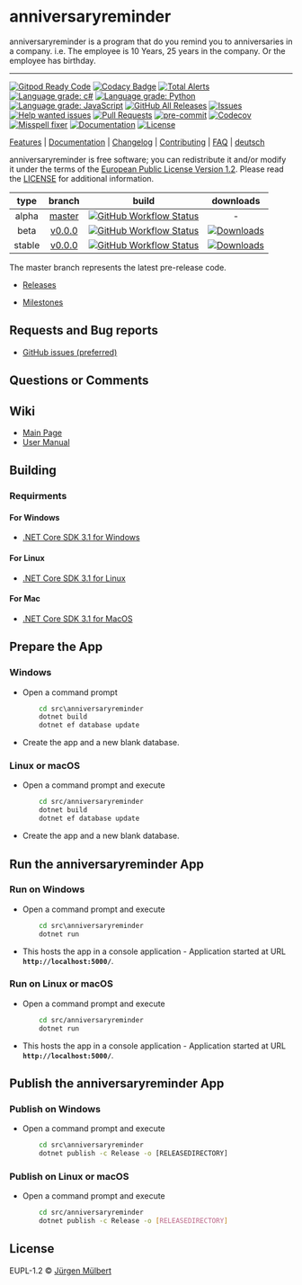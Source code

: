 # anniversaryreminder

anniversaryreminder is a program that do you remind you to anniversaries in a company. i.e. The employee is 10 Years, 25 years in the company. Or the employee has birthday.

---

[![Gitpod Ready Code][gitpod-shield]][gitpod-url]
[![Codacy Badge][codacy-shield]][codacy-url]
[![Total Alerts][lgtm-alerts-shield]][lgtm-alerts-url]
[![Language grade: c#][lgtm-csharp-shield]][lgtm-csharp-url]
[![Language grade: Python][lgtm-python-shield]][lgtm-python-url]
[![Language grade: JavaScript][lgtm-js-shield]][lgtm-js-url]
[![GitHub All Releases][downloads_all-shield]][downloads_all-url]
[![Issues][issues-shield]][issues-url]
[![Help wanted issues][help-issues-shield]][help-issues-url]
[![Pull Requests][pr-shield]][pr-url] [![pre-commit][pre-commit-shield]][pre-commit-url]
[![Codecov][codecov-shield]][codecov-url]
[![Misspell fixer][misspell_fixer-shield]][misspell_fixer-url]
[![Documentation][documentation-shield]][documentation-url]
[![License][license-shield]][license-url]

[Features](https://github.com/jmuelbert/anniversaryreminder) | [Documentation](https://jmuelbert.github.io/anniversaryreminder/) | [Changelog](CHANGELOG.md) | [Contributing](CONTRIBUTING.md) | [FAQ](https://github.com/jmuelbert/anniversaryreminder/wiki/FAQ) | [deutsch](README_de-DE.md)


anniversaryreminder is free software; you can redistribute it and/or modify it under the terms
of the [European Public License Version 1.2](https://joinup.ec.europa.eu/page/eupl-text-11-12).
Please read the [LICENSE](https://github.com/jmuelbert/anniversaryreminder/blob/master/LICENSE.EUPL-1_2.txt) for additional information.

 |  type  |                                 branch                                 |                                                                                                                   build                                                                                                                    |                                                                                downloads                                                                                 |
 | :----: | :--------------------------------------------------------------------: | :----------------------------------------------------------------------------------------------------------------------------------------------------------------------------------------------------------------------------------------: | :----------------------------------------------------------------------------------------------------------------------------------------------------------------------: |
 | alpha  | [master](https://github.com/jmuelbert/anniversaryreminder/tree/master) | [![GitHub Workflow Status](https://github.com/jmuelbert/anniversaryreminder/workflows/CI:%20Build%20Test/badge.svg?branch=master&event=push)](https://github.com/jmuelbert/anniversaryreminder/actions?query=event%3Apush+branch%3Amaster) |                                                                                    -                                                                                     |
 |  beta  | [v0.0.0](https://github.com/jmuelbert/anniversaryreminder/tree/v0.0.0) | [![GitHub Workflow Status](https://github.com/jmuelbert/anniversaryreminder/workflows/CI:%20Build%20Test/badge.svg?branch=v0.0.0&event=push)](https://github.com/jmuelbert/anniversaryreminder/actions?query=event%3Apush+branch%3Av0.0.0) | [![Downloads](https://img.shields.io/github/downloads/jmuelbert/anniversaryreminder/v0.0.0/total)](https://github.com/jmuelbert/anniversaryreminder/releases/tag/v0.0.0) |
 | stable | [v0.0.0](https://github.com/jmuelbert/anniversaryreminder/tree/v0.0.0) | [![GitHub Workflow Status](https://github.com/jmuelbert/anniversaryreminder/workflows/CI:%20Build%20Test/badge.svg?branch=v0.0.0&event=push)](https://github.com/jmuelbert/anniversaryreminder/actions?query=event%3Apush+branch%3v0.0.0)  | [![Downloads](https://img.shields.io/github/downloads/jmuelbert/anniversaryreminder/v0.0.0/total)](https://github.com/jmuelbert/anniversaryreminder/releases/tag/v0.0.0) |

The master branch represents the latest pre-release code.

- [Releases](https://github.com/jmuelbert/anniversaryreminder/releases)

- [Milestones](https://github.com/jmuelbert/anniversaryreminder/milestones)

## Requests and Bug reports

- [GitHub issues (preferred)](https://github.com/jmuelbert/anniversaryreminder/issues)

## Questions or Comments

## Wiki

- [Main Page](https://github.com/jmuelbert/anniversaryreminder/wiki)
- [User Manual](http://jmuelbert.github.io/anniversaryreminder/)

## Building

### Requirments

#### For Windows

- [.NET Core SDK 3.1 for Windows](https://www.microsoft.com/net/download/windows)

#### For Linux

- [.NET Core SDK 3.1 for Linux](https://www.microsoft.com/net/download/linux)

#### For Mac

- [.NET Core SDK 3.1 for MacOS](https://www.microsoft.com/net/download/macos)

## Prepare the App

### Windows

- Open a command prompt

    ```cmd
        cd src\anniversaryreminder
        dotnet build
        dotnet ef database update
    ```

- Create the app and a new blank database.

### Linux or macOS

- Open a command prompt and execute

    ```bash
        cd src/anniversaryreminder
        dotnet build
        dotnet ef database update
    ```

- Create the app and a new blank database.

## Run the anniversaryreminder App

### Run on Windows

- Open a command prompt and execute

    ```cmd
        cd src\anniversaryreminder
        dotnet run
    ```

- This hosts the app in a console application - Application started at URL **`http://localhost:5000/`**.


### Run on Linux or macOS

- Open a command prompt and execute

    ```bash
        cd src/anniversaryreminder
        dotnet run
    ```

- This hosts the app in a console application - Application started at URL **`http://localhost:5000/`**.

## Publish the anniversaryreminder App

### Publish on Windows

- Open a command prompt and execute

    ```cmd
        cd src\anniversaryreminder
        dotnet publish -c Release -o [RELEASEDIRECTORY]
    ```

### Publish on Linux or macOS

- Open a command prompt and execute

    ```bash
        cd src/anniversaryreminder
        dotnet publish -c Release -o [RELEASEDIRECTORY]
    ```

## License

EUPL-1.2 © [Jürgen Mülbert](https:/github.com/jmuelbert/anniversaryreminder/)


<!-- MARKDOWN LINKS & IMAGES -->
<!-- https://www.markdownguide.org/basic-syntax/#reference-style-links -->

[contributors-shield]: https://img.shields.io/github/contributors/jmuelbert/anniversaryreminder
[contributors-url]: https://github.com/jmuelbert/anniversaryreminder/graphs/contributors
[forks-shield]: https://img.shields.io/github/forks/jmuelbert/anniversaryreminder
[forks-url]: https://github.com/jmuelbert/anniversaryreminder/network/members
[issues-shield]: https://img.shields.io/github/issues-raw/jmuelbert/anniversaryreminder
[issues-url]: https://github.com//jmuelbert/anniversaryreminder/issues
[license-shield]: https://img.shields.io/badge/license-EUPL-blue.svg
[license-url]: https://github.com/jmuelbert/anniversaryreminder/blob/master/LICENSE
[product-screenshot]: images/doc/images/Logo_template.png
[build-shield]:
    https://img.shields.io/github/workflow/status/jmuelbert/anniversaryreminder/Build/release
[build-url]: https://github.com/jmuelbert/anniversaryreminder/workflows/Build
[gitpod-shield]: https://img.shields.io/badge/Gitpod-Ready--to--Code-blue?logo=gitpod
[gitpod-url]: https://gitpod.io/#https://github.com/jmuelbert/anniversaryreminder
[codacy-shield]:
    https://api.codacy.com/project/badge/Grade/c63d1cf887384176977da4e7ba43495e
[codacy-url]:
    https://app.codacy.com/manual/jmuelbert/anniversaryreminder?utm_source=github.com&utm_medium=referral&utm_content=jmuelbert/anniversaryreminder&utm_campaign=Badge_Grade_Dashboard
[downloads_all-shield]:
    https://img.shields.io/github/downloads/jmuelbert/anniversaryreminder/total?label=downloads%40all
[downloads_all-url]: https://github.com/jmuelbert/anniversaryreminder/releases
[pre-commit-shield]:
    https://img.shields.io/badge/pre--commit-enabled-brightgreen?logo=pre-commit&logoColor=white
[pre-commit-url]: https://github.com/pre-commit/pre-commit
[misspell_fixer-shield]:
    https://github.com/jmuelbert/anniversaryreminder/workflows/Misspell%20fixer/badge.svg
[misspell_fixer-url]: https://github.com/marketplace/actions/misspell-fixer-action
[help-issues-shield]:
    https://img.shields.io/github/issues/jmuelbert/anniversaryreminder/help%20wanted
[help-issues-url]:
    https://github.com/jmuelbert/anniversaryreminder/issues?q=is%3Aissue+is%3Aopen+label%3A%22help+wanted%22
[documentation-shield]: https://img.shields.io/badge/Documentation-latest-blue.svg
[documentation-url]: https://jmuelbert.github.io/anniversaryreminder
[lgtm-alerts-shield]: https://img.shields.io/lgtm/alerts/g/jmuelbert/anniversaryreminder.svg?logo=lgtm&logoWidth=18
[lgtm-alerts-url]: https://lgtm.com/projects/g/jmuelbert/anniversaryreminder/alerts/
[lgtm-csharp-shield]:
    https://img.shields.io/lgtm/grade/csharp/g/jmuelbert/anniversaryreminder.svg?logo=lgtm&logoWidth=18
[lgtm-csharp-url]: https://lgtm.com/projects/g/jmuelbert/anniversaryreminder/context:csharp
[lgtm-python-shield]: https://img.shields.io/lgtm/grade/python/g/jmuelbert/anniversaryreminder.svg?logo=lgtm&logoWidth=18
[lgtm-python-url]: https://lgtm.com/projects/g/jmuelbert/anniversaryreminder/context:python
[lgtm-js-shield]: https://img.shields.io/lgtm/grade/javascript/g/jmuelbert/anniversaryreminder.svg?logo=lgtm&logoWidth=18
[lgtm-js-url]: https://lgtm.com/projects/g/jmuelbert/anniversaryreminder/context:javascript
[cdash-shield]: https://img.shields.io/badge/CDash-Access-blue.svg
[cdash-url]: http://my.cdash.org/index.php?project=anniversaryreminder
[pr-shield]: https://img.shields.io/github/issues-pr-raw/jmuelbert/anniversaryreminder.svg
[pr-url]: https://github.com/jmuelbert/anniversaryreminder/pulls
[codecov-shield]: https://codecov.io/gh/jmuelbert/anniversaryreminder/branch/master/graph/badge.svg
[codecov-url]: https://codecov.io/gh/jmuelbert/anniversaryreminder

